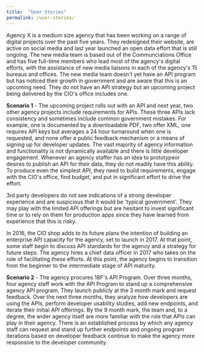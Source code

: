 ```yaml
---
title:  "User Stories"
permalink: /user-stories/
---
```


Agency X is a medium size agency that has been working on a range of digital projects over the past five years.  They redesigned their website, are active on social media and last year launched an open data effort that is still ongoing.  The new media team is based out of the Communciations Office and has five full-time members who lead most of the agency's digital efforts, with the assistance of new media liaisons in each of the agency's 15 bureaus and offices.  The new media team doesn't yet have an API program but has noticed their growth in government and are aware that this is an upcoming need.  They do not have an API strategy but an upcoming project being delivered by the CIO's office includes one.  

**Scenario 1** - The upcoming project rolls out with an API and next year, two other agency projects include requirements for APIs. These three APIs lack consistency and sometimes include common government mistakes.  For example, one is documented by a downloadable PDF, two offer XML, one requires API keys but averages a 24 hour turnaround when one is requested, and none offer a public feedback mechanism or a means of signing up for developer updates.  The vast majority of agency information and functionality is not dynamically available and there is little developer engagement.  Whenever an agency staffer has an idea to prototypeor desires to publish an API for their data, they do not readily have this ability.  To produce even the simplest API, they  need to build requirements, engage with the CIO's office, find budget, and put in significant effort to drive the effort. 

3rd party developers do not see indications of a strong developer experience and are suspicious that it would be 'typical government'.  They may play with the limited API offerings but are hesitant to invest significant time or to rely on them for production apps since they have learned from experience that this is risky.  

In 2016, the CIO shop adds to its future plans the intention of building an enterprise API capacity for the agency, set to launch in 2017.  At that point, some staff begin to discuss API standards for the agency and a strategy for future steps.  The agency hires a chief data officer in 2017 who takes on the role of facilitating these efforts.  At this point, the agency begins to transition from the beginner to the intermediate stage of API maturity.  

**Scenario 2** - The agency procures 18F's API Program.  Over three months, four agency staff work with the API Program to stand up a comprehensive agency API program.  They launch publicly at the 3 month mark and request feedback. Over the next three months, they analyze how developers are using the APIs, perform developer usability studies, add new endpoints, and iterate their initial API offerings.  By the 9 month mark, the team and, to a degree, the wider agency itself are more familiar with the role that APIs can play in their agency.  There is an established process by which any agency staff can request and stand up further endpoints and ongoing program iterations based on developer feedback continue to make the agency more responsive to the developer community.  
